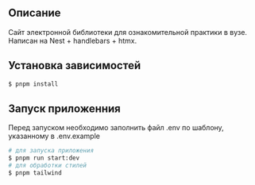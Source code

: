 ## Описание

Сайт электронной библиотеки для ознакомительной практики в вузе. Написан на Nest + handlebars + htmx.

## Установка зависимостей

```bash
$ pnpm install
```

## Запуск приложенния

Перед запуском необходимо заполнить файл .env по шаблону, указанному в .env.example

```bash
# для запуска приложения
$ pnpm run start:dev
# для обработки стилей
$ pnpm tailwind
```
```
```
```
